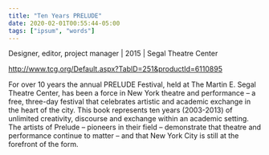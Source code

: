 ```yaml
---
title: "Ten Years PRELUDE"
date: 2020-02-01T00:55:44-05:00
tags: ["ipsum", "words"]
---
```


Designer, editor, project manager | 2015 | Segal Theatre Center

http://www.tcg.org/Default.aspx?TabID=251&productId=6110895

For over 10 years the annual PRELUDE Festival, held at The Martin E. Segal Theatre Center, has been a force in New York theatre and performance – a free, three-day festival that celebrates artistic and academic exchange in the heart of the city. This book represents ten years (2003-2013) of unlimited creativity, discourse and exchange within an academic setting. The artists of Prelude – pioneers in their field – demonstrate that theatre and performance continue to matter – and that New York City is still at the forefront of the form.


